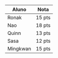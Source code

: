 | Aluno | Nota |
|----------|----------|
| Ronak | 15 pts |
| Nao | 18 pts |
| Quinn | 13 pts |
| Sasa | 12 pts |
| Mingkwan | 15 pts |
